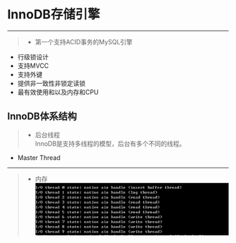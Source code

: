 # InnoDB存储引擎
----
>- 第一个支持ACID事务的MySQL引擎
- 行级锁设计
- 支持MVCC
- 支持外键
- 提供非一致性非锁定读锁
- 最有效使用和以及内存和CPU

## InnoDB体系结构 
>- 后台线程  
  InnoDB是支持多线程的模型，后台有多个不同的线程。
  * Master Thread
    
  ---
>- 内存  
![img](https://github.com/edbulb/InnoDBStudy/blob/master/img/iothread.png)